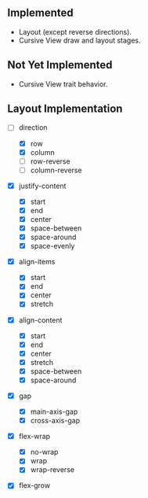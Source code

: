 ## Implemented
- Layout (except reverse directions).
- Cursive View draw and layout stages.

## Not Yet Implemented
- Cursive View trait behavior.

## Layout Implementation
- [ ] direction
    - [x] row
    - [x] column
    - [ ] row-reverse
    - [ ] column-reverse
- [x] justify-content
    - [x] start
    - [x] end
    - [x] center
    - [x] space-between
    - [x] space-around
    - [x] space-evenly
- [x] align-items
    - [x] start
    - [x] end
    - [x] center
    - [x] stretch
- [x] align-content
    - [x] start
    - [x] end
    - [x] center
    - [x] stretch
    - [x] space-between
    - [x] space-around
- [x] gap
    - [x] main-axis-gap
    - [x] cross-axis-gap
- [x] flex-wrap
    - [x] no-wrap
    - [x] wrap
    - [x] wrap-reverse
- [x] flex-grow

